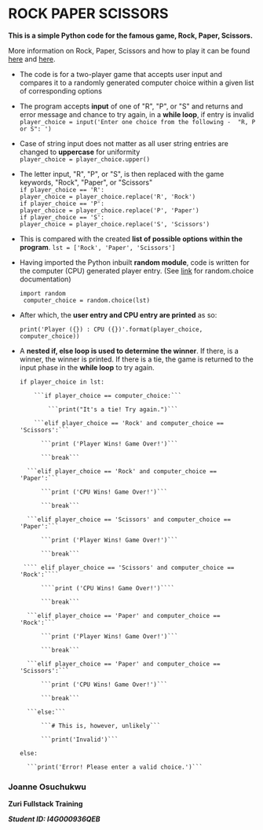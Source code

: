 # ROCK PAPER SCISSORS
**This is a simple Python code for the famous game, Rock, Paper, Scissors.**

More information on Rock, Paper, Scissors and how to play it can be found <a href = "https://www.youtube.com/watch?v=ND4fd6yScBM">here<a> and <a href = "https://en.wikipedia.org/wiki/Rock_paper_scissors">here<a>.

* The code is for a two-player game that accepts user input and compares it to a randomly generated computer choice within a given list of corresponding options

* The program accepts **input** of one of "R", "P", or "S" and returns and error message and chance to try again, in a **while loop**, if entry is invalid  
 ```player_choice = input('Enter one choice from the following -  "R, P or S": ')```

* Case of string input does not matter as all user string entries are changed to **uppercase** for uniformity    
  ```player_choice = player_choice.upper()```
 

* The letter input, "R", "P", or "S", is then replaced with the game keywords, "Rock", "Paper", or "Scissors"     
  ```if player_choice == 'R':```     
    ```player_choice = player_choice.replace('R', 'Rock')```  
  ```if player_choice == 'P':```  
    ```player_choice = player_choice.replace('P', 'Paper')```  
  ```if player_choice == 'S':```  
    ```player_choice = player_choice.replace('S', 'Scissors')```
* This is compared with the created **list of possible options within the program**.
```lst = ['Rock', 'Paper', 'Scissors']```


* Having imported the Python inbuilt **random module**, code is written for the computer (CPU) generated player entry. (See <a href = "https://docs.python.org/3/library/random.html">link<a> for random.choice documentation) 
  
  ```import random```  
  ``` computer_choice = random.choice(lst)```

* After which, the **user entry and CPU entry are printed** as so:
  
  ```print('Player ({}) : CPU ({})'.format(player_choice, computer_choice))```

* A **nested if, else loop is used to determine the winner**. If there, is a winner, the winner is printed. If there is a tie, the game is returned to the input phase in the **while loop** to try again.
  
  ```if player_choice in lst:```
          
          ```if player_choice == computer_choice:```
              
              ```print("It's a tie! Try again.")```  

          ```elif player_choice == 'Rock' and computer_choice == 'Scissors':```  

            ```print ('Player Wins! Game Over!')```  

            ```break```  

        ```elif player_choice == 'Rock' and computer_choice ==   'Paper':```  

            ```print ('CPU Wins! Game Over!')```  

            ```break```  

        ```elif player_choice == 'Scissors' and computer_choice == 'Paper':```  

            ```print ('Player Wins! Game Over!')```  

            ```break```  

       ```` elif player_choice == 'Scissors' and computer_choice == 'Rock':````  

            ````print ('CPU Wins! Game Over!')````  

            ```break```  

        ```elif player_choice == 'Paper' and computer_choice == 'Rock':```  

            ```print ('Player Wins! Game Over!')```  

            ```break```  

        ```elif player_choice == 'Paper' and computer_choice == 'Scissors':```  

            ```print ('CPU Wins! Game Over!')```  

            ```break```  

        ```else:```  

            ```# This is, however, unlikely```  

            ```print('Invalid')```  

    ```else:```  

        ```print('Error! Please enter a valid choice.')```  
          


### Joanne Osuchukwu  

**Zuri Fullstack Training**  

***Student ID: I4G000936QEB***  


